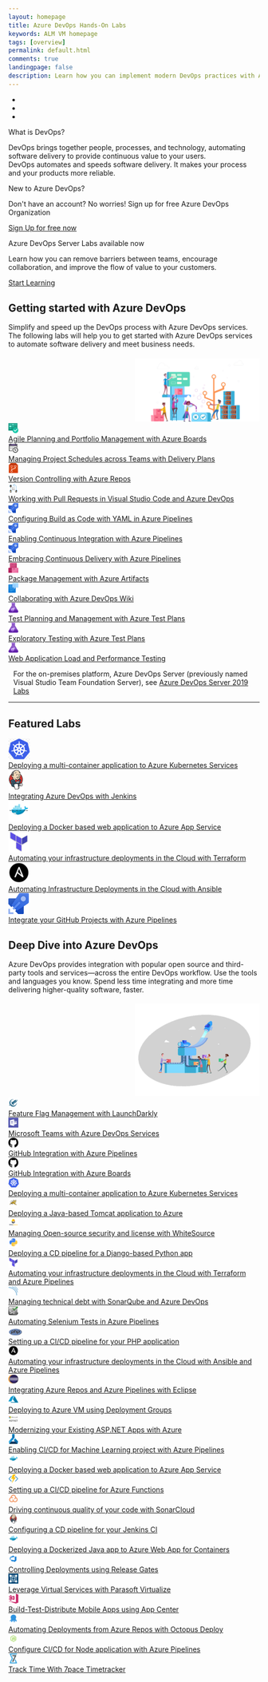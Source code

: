 ```yaml
---
layout: homepage
title: Azure DevOps Hands-On Labs
keywords: ALM VM homepage
tags: [overview]
permalink: default.html
comments: true
landingpage: false
description: Learn how you can implement modern DevOps practices with Azure, Azure DevOps Services and Team Foundation Server.
---
```


<!-- <div class="bg-image">
    <div class="container" style="padding-top:45px">
        <div class="row">
            <div class="col-sm-7">
                <h1 class="mt-2">Azure DevOps Hands-On Labs</h1>
                <div class="herotext2">
                    <p>Evaluating your next DevOps tool chain? Want to dive deeper and learn how you can implement
                        modern DevOps practice?</p>
                    <p>Learn to plan smartly, collaborate better, and ship faster with a set of modern development
                        services. </p>
                </div>
            </div>
            <div class="align-items-center col-sm-5">
                <img src="/images/lab.png" alt="banner-image" style="max-width:100%;margin-top:15px">
            </div>
        </div>
    </div>
</div> -->
<div id="demo" class="carousel slide" data-ride="carousel">

  <!-- Indicators -->
  <ul class="carousel-indicators">
    <li data-target="#demo" data-slide-to="0" class="active"></li>
    <li data-target="#demo" data-slide-to="1"></li>
    <li data-target="#demo" data-slide-to="2"></li>
  </ul>

  <!-- The slideshow -->
  <div class="carousel-inner">
    <div class="carousel-item active banner1">     
      <div class="text-center p-t-60px">
      <p class="bannerTitle">What is DevOps?</p>
      <p class="bannerText mb-1">DevOps brings together people, processes, and technology, automating software delivery to provide continuous value to your users. <br /> DevOps automates and speeds software delivery. It makes your process and your products more reliable.</p>
      </div>
    </div>
    <div class="carousel-item banner2">      
       <div class="text-center p-t-60px">
      <p class="bannerTitle">New to Azure DevOps?</p>
      <p class="bannerText">Don't have an account? No worries! Sign up for free Azure DevOps Organization<br></p>
<p><a href="https://go.microsoft.com/fwlink/?LinkId=2014881" class="btn btn-sm btn-primary mt-1">Sign Up for free now</a></p>
      </div>
    </div>
    <div class="carousel-item banner3">
      <div class="text-center p-t-60px">
      <p class="bannerTitle">Azure DevOps Server Labs available now</p>
      <p class="bannerText">Learn how you can remove barriers between teams, encourage collaboration, and improve the flow of value to your customers.<br></p>
      <p><a href="/labs/devopsserver/" class="btn btn-sm btn-primary mt-1">Start Learning</a></p>
      </div>
    </div>  
  </div>

  <!-- Left and right controls -->
  <a class="carousel-control-prev" href="#demo" data-slide="prev">
    <span class="carousel-control-prev-icon"></span>
  </a>
  <a class="carousel-control-next" href="#demo" data-slide="next">
    <span class="carousel-control-next-icon"></span>
  </a>

</div>

<!--  <a href="https://go.microsoft.com/fwlink/?LinkId=2014881" class="launch-hol btn-css text-white align-items-center d-flex justify-content-center"
                role="button" target="_blank" onclick="pageTracker._trackEvent('SignUp', 'Click', 'New User SignUp');">Sign
                up for free now</a>-->
<div class="container">
<div class="row my-2">
  <div class="col-sm-8" style="margin-top:30px; margin-bottom: 20px">
  <h2 class="border-0 fon-normal">Getting started with Azure DevOps</h2> 
                                  <p>Simplify and speed up the DevOps process with Azure DevOps services. The
                                    following labs will help you to get started with Azure DevOps services to automate software
                                    delivery and meet business needs.</p>
</div>
<div class="col-sm-4" style="text-align:right">
<img src="/images/AzureDevOps-img.png" alt="Azure DevOps" width="250">
</div>
</div>
  <div class="row equal-height-columns my-1">        
			<div class="col-lg-3 col-md-6 col-sm-6 col-12 mt-small-5">
			<div class="hover-effect equal-height-column box-cover ml-forsm">
				<div class="row">
					<div class="col-lg-3 col-md-3 col-sm-3 col-3 pl-0 pr-lg-0 pl-small-15 img-mt">
						<div class="bg bg-niagara p-2 text-center">
							<div class="icon-cover"><img src="/images/azureboards.png" alt="azureboards" height="20"></div>
						</div>
					</div>
					<div class="col-lg-9 col-md-9 col-sm-9 col-9 cont-mt cont-pl">					
							<a href="/labs/azuredevops/agile/" class="text-col-gunpower">	
								<div class="bg-white text-font">Agile Planning and Portfolio Management with Azure Boards</div>
							</a>
					</div>					
				</div>
			</div>	
			</div>
			<div class="col-lg-3 col-md-6 col-sm-6 col-12 mt-small-5">
			<div class="hover-effect equal-height-column box-cover ml-forsm">
				<div class="row">
					<div class="col-lg-3 col-md-3 col-sm-3 col-3 pl-0 pr-lg-0 pl-small-15 img-mt">
						<div class=" bg bg-azureblue p-2 text-center">
							<div class="icon-cover"><img src="/images/deliveryplans2.png" alt="overview" height="20"></div>
						</div>
					</div>
					<div class="col-lg-9 col-md-9 col-sm-9 col-9 cont-mt cont-pl">					
							<a href="/labs/azuredevops/deliveryplans/" class="text-col-gunpower">	
								<div class="bg-white text-font">Managing Project Schedules across Teams with Delivery Plans</div>
							</a>
					</div>					
				</div>
			</div>	
			</div>
			<div class="col-lg-3 col-md-6 col-sm-6 col-12 mt-small-5">
			<div class="hover-effect equal-height-column box-cover ml-forsm">
				<div class="row">
					<div class="col-lg-3 col-md-3 col-sm-3 col-3 pl-0 pr-lg-0 pl-small-15 img-mt">
						<div class=" bg bg-crimson p-2 text-center">
							<div class="icon-cover"><img src="/images/azurerepos.png" alt="azurerepos" height="20"></div>
						</div>
					</div>
					<div class="col-lg-9 col-md-9 col-sm-9 col-9 cont-mt cont-pl">					
							<a href="/labs/azuredevops/git/" class="text-col-gunpower">	
								<div class="bg-white text-font">Version Controlling with Azure Repos</div>
							</a>
					</div>					
				</div>
			</div>	
			</div>
			<div class="col-lg-3 col-md-6 col-sm-6 col-12 mt-small-5">
			<div class="hover-effect equal-height-column box-cover ml-forsm">
				<div class="row">
					<div class="col-lg-3 col-md-3 col-sm-3 col-3 pl-0 pr-lg-0 pl-small-15 img-mt">
						<div class=" bg bg-azureblue p-2 text-center">
							<div class="icon-cover"><img src="/images/pullrequests.png" alt="azurerepos" height="20"></div>
						</div>
					</div>
					<div class="col-lg-9 col-md-9 col-sm-9 col-9 cont-mt cont-pl">					
							<a href="/labs/azuredevops/pullrequests/" class="text-col-gunpower">	
								<div class="bg-white text-font">Working with Pull Requests in Visual Studio Code and Azure DevOps</div>
							</a>
					</div>					
				</div>
			</div>	
			</div>
            <!-- <div class="col-lg-3 col-md-6 col-sm-6 col-12 mt-small-5">
			<div class="hover-effect equal-height-column box-cover ml-forsm">
				<div class="row">
					<div class="col-lg-3 col-md-3 col-sm-3 col-3 pl-0 pr-lg-0 pl-small-15 img-mt">
						<div class=" bg bg-azureblue p-2 text-center">
							<div class="icon-cover"><img src="/images/azuredevops.png" alt="azuredevops" height="20"></div>
						</div>
					</div>
					<div class="col-lg-9 col-md-9 col-sm-9 col-9 cont-mt cont-pl">					
							<a href="/labs/azuredevops/sonarcloud/" class="text-col-gunpower">	
								<div class="bg-white text-font">Managing Technical Debt with Azure DevOps and SonarCloud</div>
							</a>
					</div>					
				</div>
			</div>	
			</div>				 -->
     </div>
  <div class="row equal-height-columns my-1">   
  	<div class="col-lg-3 col-md-6 col-sm-6 col-12 mt-small-5">
  <div class="hover-effect equal-height-column box-cover ml-forsm">
				<div class="row">
					<div class="col-lg-3 col-md-3 col-sm-3 col-3 pl-0 pr-lg-0 pl-small-15 img-mt">
						<div class=" bg bg-slateblue p-2 text-center">
							<div class="icon-cover"><img src="/images/azurepipelines.png" alt="azurepipelines" height="20"></div>
						</div>
					</div>
					<div class="col-lg-9 col-md-9 col-sm-9 col-9 cont-mt cont-pl">					
							<a href="/labs/azuredevops/yaml/" class="text-col-gunpower">	
								<div class="bg-white text-font">Configuring Build as Code with YAML in Azure Pipelines</div>
							</a>
					</div>					
				</div>
			</div>	
			</div>	
  <div class="col-lg-3 col-md-6 col-sm-6 col-12 mt-small-5">
			<div class="hover-effect equal-height-column box-cover ml-forsm">
				<div class="row">
					<div class="col-lg-3 col-md-3 col-sm-3 col-3 pl-0 pr-lg-0 pl-small-15 img-mt">
						<div class=" bg bg-slateblue p-2 text-center">
							<div class="icon-cover"><img src="/images/azurepipelines.png" alt="azurepipelines" height="20"></div>
						</div>
					</div>
					<div class="col-lg-9 col-md-9 col-sm-9 col-9 cont-mt cont-pl">					
							<a href="/labs/azuredevops/continuousintegration/" class="text-col-gunpower">	
								<div class="bg-white text-font">Enabling Continuous Integration with Azure Pipelines</div>
							</a>
					</div>					
				</div>
			</div>	
			</div>     
			<div class="col-lg-3 col-md-6 col-sm-6 col-12 mt-small-5">
			<div class="hover-effect equal-height-column box-cover ml-forsm">
				<div class="row">
					<div class="col-lg-3 col-md-3 col-sm-3 col-3 pl-0 pr-lg-0 pl-small-15 img-mt">
						<div class=" bg bg-slateblue p-2 text-center">
							<div class="icon-cover"><img src="/images/azurepipelines.png" alt="azurepipelines" height="20"></div>
						</div>
					</div>
					<div class="col-lg-9 col-md-9 col-sm-9 col-9 cont-mt cont-pl">					
							<a href="/labs/azuredevops/continuousdeployment/" class="text-col-gunpower">	
								<div class="bg-white text-font">Embracing Continuous Delivery with Azure Pipelines</div>
							</a>
					</div>					
				</div>
			</div>	
			</div>
			<div class="col-lg-3 col-md-6 col-sm-6 col-12 mt-small-5">
			<div class="hover-effect equal-height-column box-cover ml-forsm">
				<div class="row">
					<div class="col-lg-3 col-md-3 col-sm-3 col-3 pl-0 pr-lg-0 pl-small-15 img-mt">
						<div class=" bg bg-pink p-2 text-center">
							<div class="icon-cover"><img src="/images/azureartifacts.png" alt="azureartifacts" height="20"></div>
						</div>
					</div>
					<div class="col-lg-9 col-md-9 col-sm-9 col-9 cont-mt cont-pl">					
							<a href="/labs/azuredevops/packagemanagement/" class="text-col-gunpower">	
								<div class="bg-white text-font">Package Management with Azure Artifacts</div>
							</a>
					</div>					
				</div>
			</div>	
			</div>
			</div>
			 <div class="row equal-height-columns my-1">  
            <div class="col-lg-3 col-md-6 col-sm-6 col-12 mt-small-5">
			<div class="hover-effect equal-height-column box-cover ml-forsm">
				<div class="row">
					<div class="col-lg-3 col-md-3 col-sm-3 col-3 pl-0 pr-lg-0 pl-small-15 img-mt">
						<div class=" bg bg-azureblue p-2 text-center">
							<div class="icon-cover"><img src="/images/wiki.png" alt="wiki" height="20"></div>
						</div>
					</div>
					<div class="col-lg-9 col-md-9 col-sm-9 col-9 cont-mt cont-pl">					
							<a href="/labs/azuredevops/wiki/" class="text-col-gunpower">	
								<div class="bg-white text-font">Collaborating with Azure DevOps Wiki</div>
							</a>
					</div>					
				</div>
			</div>	
			</div>				
	 <div class="col-lg-3 col-md-6 col-sm-6 col-12 mt-small-5">
			<div class="hover-effect equal-height-column box-cover ml-forsm">
				<div class="row">
					<div class="col-lg-3 col-md-3 col-sm-3 col-3 pl-0 pr-lg-0 pl-small-15 img-mt">
						<div class=" bg bg-purple p-2 text-center">
							<div class="icon-cover"><img src="/images/azuretestplans.png" alt="azuretestplans" height="20"></div>
						</div>
					</div>
					<div class="col-lg-9 col-md-9 col-sm-9 col-9 cont-mt cont-pl">					
							<a href="/labs/azuredevops/testmanagement/" class="text-col-gunpower">	
								<div class="bg-white text-font">Test Planning and Management with Azure Test Plans</div>
							</a>
					</div>					
				</div>
			</div>	
			</div>	
	  <div class="col-lg-3 col-md-6 col-sm-6 col-12 mt-small-5">
			<div class="hover-effect equal-height-column box-cover ml-forsm">
				<div class="row">
					<div class="col-lg-3 col-md-3 col-sm-3 col-3 pl-0 pr-lg-0 pl-small-15 img-mt">
						<div class=" bg bg-purple p-2 text-center">
							<div class="icon-cover"><img src="/images/azuretestplans.png" alt="azuretestplans" height="20"></div>
						</div>
					</div>
					<div class="col-lg-9 col-md-9 col-sm-9 col-9 cont-mt cont-pl">					
							<a href="/labs/azuredevops/exploratorytesting/" class="text-col-gunpower">	
								<div class="bg-white text-font">Exploratory Testing with Azure Test Plans</div>
							</a>
					</div>					
				</div>
			</div>	
			</div>	
			<div class="col-lg-3 col-md-6 col-sm-6 col-12 mt-small-5">
			<div class="hover-effect equal-height-column box-cover ml-forsm">
				<div class="row">
					<div class="col-lg-3 col-md-3 col-sm-3 col-3 pl-0 pr-lg-0 pl-small-15 img-mt">
						<div class=" bg bg-purple p-2 text-center">
							<div class="icon-cover"><img src="/images/azuretestplans.png" alt="azuretestplans" height="20"></div>
						</div>
					</div>
					<div class="col-lg-9 col-md-9 col-sm-9 col-9 cont-mt cont-pl">					
							<a href="/labs/azuredevops/load/" class="text-col-gunpower">	
								<div class="bg-white text-font">Web Application Load and Performance Testing</div>
							</a>
					</div>					
				</div>
			</div>	
			</div>
			</div>	     
            <div class="col-lg-3 col-md-6 col-sm-6 col-12 mt-small-5">			
     </div>
      <div class="row" style="margin-left: 10px;margin-top: 10px;">
      <p>For the on-premises platform, Azure DevOps Server (previously named Visual Studio Team Foundation Server), see  <a href="/labs/devopsserver/" class="btn btn-sm btn-primary">Azure DevOps Server 2019 Labs</a></p>
      </div>
     </div>

<hr height="1" />  
  <div class="container px-3 pb-3 pt-1 rounded">
  <div class="row">
  <div class="col-md-12">
               <h2 class="border-0 fon-normal">Featured Labs</h2>
</div>
</div>
 <div class="row equal-height-columns my-2">        
			<div class="col-sm-2 my-2">
				<div class="shadow-sm hover-effect equal-height-column">
					<a href="/labs/vstsextend/kubernetes/" class="text-col-gunpower">
						<div class="bg-azureblue1 p-2 text-center">
							<div class="icon-cover1"><img src="/images/kubernetes.png" alt="kubernetes" height="42"></div>
						</div>
						<div class="bg-white py-2 text-center">Deploying a multi-container application to Azure Kubernetes Services</div>
					</a>	
				</div>
			</div>
			<div class="col-sm-2 my-2">
				<div class="shadow-sm hover-effect equal-height-column">
					<a href="/labs/vstsextend/jenkins/" class="text-col-gunpower">
						<div class="bg-sel-grey1 p-2 text-center">
							<div class="icon-cover1"><img src="/images/jenkins.png" alt="jenkins" height="42"></div>
						</div>
						<div class="bg-white py-2 text-center">Integrating Azure DevOps with Jenkins</div>
					</a>	
				</div>
			</div>
			<div class="col-sm-2 my-2">
				<div class="shadow-sm hover-effect equal-height-column">
					<a href="/labs/vstsextend/docker/" class="text-col-gunpower">
						<div class="bg-azureblue1 p-2 text-center">
							<div class="icon-cover1"><img src="/images/docker-42.png" alt="azurerepos" height="42"></div>
						</div>
						<div class="bg-white py-2 text-center">Deploying a Docker based web application to Azure App Service</div>
					</a>	
				</div>
			</div>
			<div class="col-sm-2 my-2">
				<div class="shadow-sm hover-effect equal-height-column">
					<a href="/labs/vstsextend/terraform/" class="text-col-gunpower">
						<div class="bg-blue1 p-2 text-center">
							<div class="icon-cover1"><img src="/images/terraform.png" alt="azurepipelines" height="42"></div>
						</div>
						<div class="bg-white py-2 text-center">Automating your infrastructure deployments in the Cloud with Terraform</div>
					</a>	
				</div>
			</div>
			<div class="col-sm-2 my-2">
				<div class="shadow-sm hover-effect equal-height-column">
					<a href="/labs/vstsextend/ansible/" class="text-col-gunpower">
						<div class="bg-color-black1 p-2 text-center">
							<div class="icon-cover1"><img src="/images/ansible.png" alt="azurepipelines" height="42"></div>
						</div>
						<div class="bg-white py-2 text-center">Automating Infrastructure Deployments in the Cloud with Ansible</div>
					</a>	
				</div>
			</div>			
			<div class="col-sm-2 my-2">
				<div class="shadow-sm hover-effect equal-height-column">
					<a href="/labs/vstsextend/github-integration/" class="text-col-gunpower">
						<div class="bg-azureblue1 p-2 text-center">
							<div class="icon-cover1"><img src="/images/azurepipelines.png" alt="azurepipelines" height="42"></div>
						</div>
						<div class="bg-white py-2 text-center">Integrate your GitHub Projects with Azure Pipelines</div>
					</a>	
				</div>
			</div>
     </div>
</div>

<div class="container pb-4">
<div class="row my-2">
  <div class="col-sm-8" style="margin-top:30px; margin-bottom: 20px">
  <h2 class="border-0 fon-normal">Deep Dive into Azure DevOps</h2> 
                                  <p>Azure DevOps provides integration with popular open source and third-party tools and services—across the entire DevOps workflow. Use the tools and languages you know. Spend less time integrating and more time delivering higher-quality software, faster.</p>
</div>
<div class="col-sm-4" style="text-align:right">
<img src="/images/deep-dive.png" alt="Deep dive into Azure DevOps" width="250">
</div>
</div>
  <div class="row equal-height-columns my-1">        
			<div class="col-lg-3 col-md-6 col-sm-6 col-12 mt-small-5">
			<div class="hover-effect equal-height-column box-cover ml-forsm">
				<div class="row">
					<div class="col-lg-3 col-md-3 col-sm-3 col-3 pl-0 pr-lg-0 pl-small-15 img-mt">
						<div class="bg bg-color-1 p-2 text-center">
							<div class="icon-cover"><img src="/images/launchdarkly.png" alt="launchdarkly" height="20"></div>
						</div>
					</div>
					<div class="col-lg-9 col-md-9 col-sm-9 col-9 cont-mt cont-pl">					
							<a href="/labs/vstsextend/launchdarkly/" class="text-col-gunpower">	
								<div class="bg-white text-font">Feature Flag Management with LaunchDarkly</div>
							</a>
					</div>					
				</div>
			</div>	
			</div>
			<div class="col-lg-3 col-md-6 col-sm-6 col-12 mt-small-5">
			<div class="hover-effect equal-height-column box-cover ml-forsm">
				<div class="row">
					<div class="col-lg-3 col-md-3 col-sm-3 col-3 pl-0 pr-lg-0 pl-small-15 img-mt">
						<div class=" bg bg-color-2 p-2 text-center">
							<div class="icon-cover"><img src="/images/teams.png" alt="teams" height="20"></div>
						</div>
					</div>
					<div class="col-lg-9 col-md-9 col-sm-9 col-9 cont-mt cont-pl">					
							<a href="/labs/vstsextend/teams/" class="text-col-gunpower">	
								<div class="bg-white text-font">Microsoft Teams with Azure DevOps Services</div>
							</a>
					</div>					
				</div>
			</div>	
			</div>
            <div class="col-lg-3 col-md-6 col-sm-6 col-12 mt-small-5">
			<div class="hover-effect equal-height-column box-cover ml-forsm">
				<div class="row">
					<div class="col-lg-3 col-md-3 col-sm-3 col-3 pl-0 pr-lg-0 pl-small-15 img-mt">
						<div class=" bg bg-color-black p-2 text-center">
							<div class="icon-cover"><img src="/images/github-42.png" alt="github" height="20"></div>
						</div>
					</div>
					<div class="col-lg-9 col-md-9 col-sm-9 col-9 cont-mt cont-pl">					
							<a href="/labs/vstsextend/github-azurepipelines/" class="text-col-gunpower">	
								<div class="bg-white text-font">GitHub Integration with Azure Pipelines</div>
							</a>
					</div>					
				</div>
			</div>	
			</div>	
            <div class="col-lg-3 col-md-6 col-sm-6 col-12 mt-small-5">
			<div class="hover-effect equal-height-column box-cover ml-forsm">
				<div class="row">
					<div class="col-lg-3 col-md-3 col-sm-3 col-3 pl-0 pr-lg-0 pl-small-15 img-mt">
						<div class=" bg bg-color-black p-2 text-center">
							<div class="icon-cover"><img src="/images/github-42.png" alt="github" height="20"></div>
						</div>
					</div>
					<div class="col-lg-9 col-md-9 col-sm-9 col-9 cont-mt cont-pl">					
							<a href="/labs/vstsextend/github-azureboards/" class="text-col-gunpower">	
								<div class="bg-white text-font">GitHub Integration with Azure Boards</div>
							</a>
					</div>					
				</div>
			</div>	
			</div>				
     </div>
  <div class="row equal-height-columns my-1">        
			<div class="col-lg-3 col-md-6 col-sm-6 col-12 mt-small-5">
			<div class="hover-effect equal-height-column box-cover ml-forsm">
				<div class="row">
					<div class="col-lg-3 col-md-3 col-sm-3 col-3 pl-0 pr-lg-0 pl-small-15 img-mt">
						<div class=" bg bg-blue2 p-2 text-center">
							<div class="icon-cover"><img src="/images/kubernetes.png" alt="kubernetes" height="20"></div>
						</div>
					</div>
					<div class="col-lg-9 col-md-9 col-sm-9 col-9 cont-mt cont-pl">					
							<a href="/labs/vstsextend/kubernetes/" class="text-col-gunpower">	
								<div class="bg-white text-font">Deploying a multi-container application to Azure Kubernetes Services</div>
							</a>
					</div>					
				</div>
			</div>	
			</div>
			<div class="col-lg-3 col-md-6 col-sm-6 col-12 mt-small-5">
			<div class="hover-effect equal-height-column box-cover ml-forsm">
				<div class="row">
					<div class="col-lg-3 col-md-3 col-sm-3 col-3 pl-0 pr-lg-0 pl-small-15 img-mt">
						<div class=" bg bg-yellow p-2 text-center">
							<div class="icon-cover"><img src="/images/tomcat-42.png" alt="tomcat-42" height="20"></div>
						</div>
					</div>
					<div class="col-lg-9 col-md-9 col-sm-9 col-9 cont-mt cont-pl">					
							<a href="/labs/vstsextend/tomcat/" class="text-col-gunpower">	
								<div class="bg-white text-font">Deploying a Java-based Tomcat application to Azure</div>
							</a>
					</div>					
				</div>
			</div>	
			</div>
            <div class="col-lg-3 col-md-6 col-sm-6 col-12 mt-small-5">
			<div class="hover-effect equal-height-column box-cover ml-forsm">
				<div class="row">
					<div class="col-lg-3 col-md-3 col-sm-3 col-3 pl-0 pr-lg-0 pl-small-15 img-mt">
						<div class=" bg bg-yellow2 p-2 text-center">
							<div class="icon-cover"><img src="/images/whitesource-42.png" alt="whitesource-42" height="20"></div>
						</div>
					</div>
					<div class="col-lg-9 col-md-9 col-sm-9 col-9 cont-mt cont-pl">					
							<a href="/labs/vstsextend/WhiteSource/" class="text-col-gunpower">	
								<div class="bg-white text-font">Managing Open-source security and license with WhiteSource</div>
							</a>
					</div>					
				</div>
			</div>	
			</div>	
            <div class="col-lg-3 col-md-6 col-sm-6 col-12 mt-small-5">
			<div class="hover-effect equal-height-column box-cover ml-forsm">
				<div class="row">
					<div class="col-lg-3 col-md-3 col-sm-3 col-3 pl-0 pr-lg-0 pl-small-15 img-mt">
						<div class=" bg bg-slateblue p-2 text-center">
							<div class="icon-cover"><img src="/images/python-42.png" alt="python-42" height="20"></div>
						</div>
					</div>
					<div class="col-lg-9 col-md-9 col-sm-9 col-9 cont-mt cont-pl">					
							<a href="/labs/vstsextend/python/" class="text-col-gunpower">	
								<div class="bg-white text-font">Deploying a CD pipeline for a Django-based Python app</div>
							</a>
					</div>					
				</div>
			</div>	
			</div>				
     </div>
	 <div class="row equal-height-columns my-1">        
			<div class="col-lg-3 col-md-6 col-sm-6 col-12 mt-small-5">
			<div class="hover-effect equal-height-column box-cover ml-forsm">
				<div class="row">
					<div class="col-lg-3 col-md-3 col-sm-3 col-3 pl-0 pr-lg-0 pl-small-15 img-mt">
						<div class=" bg bg-blue p-2 text-center">
							<div class="icon-cover"><img src="/images/terraform.png" alt="terraform" height="20"></div>
						</div>
					</div>
					<div class="col-lg-9 col-md-9 col-sm-9 col-9 cont-mt cont-pl">					
							<a href="/labs/vstsextend/terraform/" class="text-col-gunpower">	
								<div class="bg-white text-font">Automating your infrastructure deployments in the Cloud with Terraform and Azure Pipelines</div>
							</a>
					</div>					
				</div>
			</div>	
			</div>
			<div class="col-lg-3 col-md-6 col-sm-6 col-12 mt-small-5">
			<div class="hover-effect equal-height-column box-cover ml-forsm">
				<div class="row">
					<div class="col-lg-3 col-md-3 col-sm-3 col-3 pl-0 pr-lg-0 pl-small-15 img-mt">
						<div class=" bg bg-azureblue p-2 text-center">
							<div class="icon-cover"><img src="/images/sonarqube-42.png" alt="sonarqube-42" height="20"></div>
						</div>
					</div>
					<div class="col-lg-9 col-md-9 col-sm-9 col-9 cont-mt cont-pl">					
							<a href="/labs/vstsextend/sonarqube/" class="text-col-gunpower">	
								<div class="bg-white text-font">Managing technical debt with SonarQube and Azure DevOps</div>
							</a>
					</div>					
				</div>
			</div>	
			</div>
            <div class="col-lg-3 col-md-6 col-sm-6 col-12 mt-small-5">
			<div class="hover-effect equal-height-column box-cover ml-forsm">
				<div class="row">
					<div class="col-lg-3 col-md-3 col-sm-3 col-3 pl-0 pr-lg-0 pl-small-15 img-mt">
						<div class=" bg bg-sel-grey p-2 text-center">
							<div class="icon-cover"><img src="/images/selenium-42.png" alt="selenium-42" height="20"></div>
						</div>
					</div>
					<div class="col-lg-9 col-md-9 col-sm-9 col-9 cont-mt cont-pl">					
							<a href="/labs/vstsextend/Selenium/" class="text-col-gunpower">	
								<div class="bg-white text-font">Automating Selenium Tests in Azure Pipelines</div>
							</a>
					</div>					
				</div>
			</div>	
			</div>	
            <div class="col-lg-3 col-md-6 col-sm-6 col-12 mt-small-5">
			<div class="hover-effect equal-height-column box-cover ml-forsm">
				<div class="row">
					<div class="col-lg-3 col-md-3 col-sm-3 col-3 pl-0 pr-lg-0 pl-small-15 img-mt">
						<div class=" bg bg-slateblue p-2 text-center">
							<div class="icon-cover"><img src="/images/php.png" alt="php" height="20"></div>
						</div>
					</div>
					<div class="col-lg-9 col-md-9 col-sm-9 col-9 cont-mt cont-pl">					
							<a href="/labs/vstsextend/PHP/" class="text-col-gunpower">	
								<div class="bg-white text-font">Setting up a CI/CD pipeline for your PHP application</div>
							</a>
					</div>					
				</div>
			</div>	
			</div>				
     </div>
	 <div class="row equal-height-columns my-1">        
			<div class="col-lg-3 col-md-6 col-sm-6 col-12 mt-small-5">
			<div class="hover-effect equal-height-column box-cover ml-forsm">
				<div class="row">
					<div class="col-lg-3 col-md-3 col-sm-3 col-3 pl-0 pr-lg-0 pl-small-15 img-mt">
						<div class="bg bg-color-black p-2 text-center">
							<div class="icon-cover"><img src="/images/ansible.png" alt="ansible" height="20"></div>
						</div>
					</div>
					<div class="col-lg-9 col-md-9 col-sm-9 col-9 cont-mt cont-pl">					
							<a href="/labs/vstsextend/ansible/" class="text-col-gunpower">	
								<div class="bg-white text-font">Automating your infrastructure deployments in the Cloud with Ansible and Azure Pipelines</div>
							</a>
					</div>					
				</div>
			</div>	
			</div>
			<div class="col-lg-3 col-md-6 col-sm-6 col-12 mt-small-5">
			<div class="hover-effect equal-height-column box-cover ml-forsm">
				<div class="row">
					<div class="col-lg-3 col-md-3 col-sm-3 col-3 pl-0 pr-lg-0 pl-small-15 img-mt">
						<div class=" bg bg-color-2 p-2 text-center">
							<div class="icon-cover"><img src="/images/eclipse-42.png" alt="eclipse-42" height="20"></div>
						</div>
					</div>
					<div class="col-lg-9 col-md-9 col-sm-9 col-9 cont-mt cont-pl">					
							<a href="/labs/vstsextend/eclipse/" class="text-col-gunpower">	
								<div class="bg-white text-font">Integrating Azure Repos and Azure Pipelines with Eclipse</div>
							</a>
					</div>					
				</div>
			</div>	
			</div>
            <div class="col-lg-3 col-md-6 col-sm-6 col-12 mt-small-5">
			<div class="hover-effect equal-height-column box-cover ml-forsm">
				<div class="row">
					<div class="col-lg-3 col-md-3 col-sm-3 col-3 pl-0 pr-lg-0 pl-small-15 img-mt">
						<div class=" bg bg-azureblue p-2 text-center">
							<div class="icon-cover"><img src="/images/azure-42.png" alt="azure-42" height="20"></div>
						</div>
					</div>
					<div class="col-lg-9 col-md-9 col-sm-9 col-9 cont-mt cont-pl">					
							<a href="/labs/vstsextend/deploymentgroups/" class="text-col-gunpower">	
								<div class="bg-white text-font">Deploying to Azure VM using Deployment Groups</div>
							</a>
					</div>					
				</div>
			</div>	
			</div>	
            <div class="col-lg-3 col-md-6 col-sm-6 col-12 mt-small-5">
			<div class="hover-effect equal-height-column box-cover ml-forsm">
				<div class="row">
					<div class="col-lg-3 col-md-3 col-sm-3 col-3 pl-0 pr-lg-0 pl-small-15 img-mt">
						<div class=" bg bg-sel-grey p-2 text-center">
							<div class="icon-cover"><img src="/images/aspnet-logo-42.png" alt="aspnet-logo-42" height="20"></div>
						</div>
					</div>
					<div class="col-lg-9 col-md-9 col-sm-9 col-9 cont-mt cont-pl">					
							<a href="/labs/vstsextend/aspnetmodernize/" class="text-col-gunpower">	
								<div class="bg-white text-font">Modernizing your Existing ASP.NET Apps with Azure</div>
							</a>
					</div>					
				</div>
			</div>	
			</div>				
     </div>
  <div class="row equal-height-columns my-1">        
			<div class="col-lg-3 col-md-6 col-sm-6 col-12 mt-small-5">
			<div class="hover-effect equal-height-column box-cover ml-forsm">
				<div class="row">
					<div class="col-lg-3 col-md-3 col-sm-3 col-3 pl-0 pr-lg-0 pl-small-15 img-mt">
						<div class=" bg bg-azureblue p-2 text-center">
							<div class="icon-cover"><img src="/images/aml.png" alt="aml" height="20"></div>
						</div>
					</div>
					<div class="col-lg-9 col-md-9 col-sm-9 col-9 cont-mt cont-pl">					
							<a href="/labs/vstsextend/aml/" class="text-col-gunpower">	
								<div class="bg-white text-font">Enabling CI/CD for Machine Learning project with Azure Pipelines</div>
							</a>
					</div>					
				</div>
			</div>	
			</div>
			<div class="col-lg-3 col-md-6 col-sm-6 col-12 mt-small-5">
			<div class="hover-effect equal-height-column box-cover ml-forsm">
				<div class="row">
					<div class="col-lg-3 col-md-3 col-sm-3 col-3 pl-0 pr-lg-0 pl-small-15 img-mt">
						<div class=" bg bg-azureblue p-2 text-center">
							<div class="icon-cover"><img src="/images/docker-42.png" alt="docker-42" height="20"></div>
						</div>
					</div>
					<div class="col-lg-9 col-md-9 col-sm-9 col-9 cont-mt cont-pl">					
							<a href="/labs/vstsextend/docker/" class="text-col-gunpower">	
								<div class="bg-white text-font">Deploying a Docker based web application to Azure App Service</div>
							</a>
					</div>					
				</div>
			</div>	
			</div>
            <div class="col-lg-3 col-md-6 col-sm-6 col-12 mt-small-5">
			<div class="hover-effect equal-height-column box-cover ml-forsm">
				<div class="row">
					<div class="col-lg-3 col-md-3 col-sm-3 col-3 pl-0 pr-lg-0 pl-small-15 img-mt">
						<div class=" bg bg-yellow2 p-2 text-center">
							<div class="icon-cover"><img src="/images/AzureFunction.jpg" alt="AzureFunction" height="20"></div>
						</div>
					</div>
					<div class="col-lg-9 col-md-9 col-sm-9 col-9 cont-mt cont-pl">					
							<a href="/labs/vstsextend/azurefunctions/" class="text-col-gunpower">	
								<div class="bg-white text-font">Setting up a CI/CD pipeline for Azure Functions</div>
							</a>
					</div>					
				</div>
			</div>	
			</div>	
            <div class="col-lg-3 col-md-6 col-sm-6 col-12 mt-small-5">
			<div class="hover-effect equal-height-column box-cover ml-forsm">
				<div class="row">
					<div class="col-lg-3 col-md-3 col-sm-3 col-3 pl-0 pr-lg-0 pl-small-15 img-mt">
						<div class=" bg bg-crimson p-2 text-center">
							<div class="icon-cover"><img src="/images/sonarcloud-42.png" alt="sonarcloud-42" height="20"></div>
						</div>
					</div>
					<div class="col-lg-9 col-md-9 col-sm-9 col-9 cont-mt cont-pl">					
							<a href="/labs/vstsextend/sonarcloud/" class="text-col-gunpower">	
								<div class="bg-white text-font">Driving continuous quality of your code with SonarCloud</div>
							</a>
					</div>					
				</div>
			</div>	
			</div>				
     </div>
	 <div class="row equal-height-columns my-1">        
			<div class="col-lg-3 col-md-6 col-sm-6 col-12 mt-small-5">
			<div class="hover-effect equal-height-column box-cover ml-forsm">
				<div class="row">
					<div class="col-lg-3 col-md-3 col-sm-3 col-3 pl-0 pr-lg-0 pl-small-15 img-mt">
						<div class=" bg bg-sel-grey p-2 text-center">
							<div class="icon-cover"><img src="/images/jenkins-42.png" alt="jenkins-42" height="20"></div>
						</div>
					</div>
					<div class="col-lg-9 col-md-9 col-sm-9 col-9 cont-mt cont-pl">					
							<a href="/labs/vstsextend/jenkins/" class="text-col-gunpower">	
								<div class="bg-white text-font">Configuring a CD pipeline for your Jenkins CI</div>
							</a>
					</div>					
				</div>
			</div>	
			</div>
			<div class="col-lg-3 col-md-6 col-sm-6 col-12 mt-small-5">
			<div class="hover-effect equal-height-column box-cover ml-forsm">
				<div class="row">
					<div class="col-lg-3 col-md-3 col-sm-3 col-3 pl-0 pr-lg-0 pl-small-15 img-mt">
						<div class=" bg bg-azureblue p-2 text-center">
							<div class="icon-cover"><img src="/images/docker-42.png" alt="docker-42" height="20"></div>
						</div>
					</div>
					<div class="col-lg-9 col-md-9 col-sm-9 col-9 cont-mt cont-pl">					
							<a href="/labs/vstsextend/dockerjava/" class="text-col-gunpower">	
								<div class="bg-white text-font">Deploying a Dockerized Java app to Azure Web App for Containers</div>
							</a>
					</div>					
				</div>
			</div>	
			</div>
            <div class="col-lg-3 col-md-6 col-sm-6 col-12 mt-small-5">
			<div class="hover-effect equal-height-column box-cover ml-forsm">
				<div class="row">
					<div class="col-lg-3 col-md-3 col-sm-3 col-3 pl-0 pr-lg-0 pl-small-15 img-mt">
						<div class=" bg bg-azureblue p-2 text-center">
							<div class="icon-cover"><img src="/images/vsts-1-42.png" alt="vsts-1-42" height="20"></div>
						</div>
					</div>
					<div class="col-lg-9 col-md-9 col-sm-9 col-9 cont-mt cont-pl">					
							<a href="/labs/vstsextend/releasegates/" class="text-col-gunpower">	
								<div class="bg-white text-font">Controlling Deployments using Release Gates</div>
							</a>
					</div>					
				</div>
			</div>	
			</div>	
            <div class="col-lg-3 col-md-6 col-sm-6 col-12 mt-small-5">
			<div class="hover-effect equal-height-column box-cover ml-forsm">
				<div class="row">
					<div class="col-lg-3 col-md-3 col-sm-3 col-3 pl-0 pr-lg-0 pl-small-15 img-mt">
						<div class=" bg bg-color-1 p-2 text-center">
							<div class="icon-cover"><img src="/images/parasoft-42.png" alt="parasoft-42" height="20"></div>
						</div>
					</div>
					<div class="col-lg-9 col-md-9 col-sm-9 col-9 cont-mt cont-pl">					
							<a href="/labs/vstsextend/parasoft/" class="text-col-gunpower">	
								<div class="bg-white text-font">Leverage Virtual Services with Parasoft Virtualize</div>
							</a>
					</div>					
				</div>
			</div>	
			</div>				
     </div>
	 <div class="row equal-height-columns my-1">        
			<div class="col-lg-3 col-md-6 col-sm-6 col-12 mt-small-5">
			<div class="hover-effect equal-height-column box-cover ml-forsm">
				<div class="row">
					<div class="col-lg-3 col-md-3 col-sm-3 col-3 pl-0 pr-lg-0 pl-small-15 img-mt">
						<div class="bg bg-pink p-2 text-center">
							<div class="icon-cover"><img src="/images/appcenter.png" alt="appcenter" height="20"></div>
						</div>
					</div>
					<div class="col-lg-9 col-md-9 col-sm-9 col-9 cont-mt cont-pl">					
							<a href="/labs/vstsextend/appcenter/" class="text-col-gunpower">	
								<div class="bg-white text-font">Build-Test-Distribute Mobile Apps using App Center</div>
							</a>
					</div>					
				</div>
			</div>	
			</div>
			<div class="col-lg-3 col-md-6 col-sm-6 col-12 mt-small-5">
			<div class="hover-effect equal-height-column box-cover ml-forsm">
				<div class="row">
					<div class="col-lg-3 col-md-3 col-sm-3 col-3 pl-0 pr-lg-0 pl-small-15 img-mt">
						<div class=" bg bg-slateblue p-2 text-center">
							<div class="icon-cover"><img src="/images/octopus-42.png" alt="octopus-42" height="20"></div>
						</div>
					</div>
					<div class="col-lg-9 col-md-9 col-sm-9 col-9 cont-mt cont-pl">					
							<a href="/labs/vstsextend/Octopus/" class="text-col-gunpower">	
								<div class="bg-white text-font">Automating Deployments from Azure Repos with  Octopus Deploy</div>
							</a>
					</div>					
				</div>
			</div>	
			</div>            	
            <div class="col-lg-3 col-md-6 col-sm-6 col-12 mt-small-5">
			<div class="hover-effect equal-height-column box-cover ml-forsm">
				<div class="row">
					<div class="col-lg-3 col-md-3 col-sm-3 col-3 pl-0 pr-lg-0 pl-small-15 img-mt">
						<div class=" bg bg-nodegreen p-2 text-center">
							<div class="icon-cover"><img src="/images/nodejs-42.png" alt="nodejs-42" height="20"></div>
						</div>
					</div>
					<div class="col-lg-9 col-md-9 col-sm-9 col-9 cont-mt cont-pl">					
							<a href="/labs/vsts/nodejs/" class="text-col-gunpower">	
								<div class="bg-white text-font">Configure CI/CD for Node application with Azure Pipelines</div>
							</a>
					</div>					
				</div>
			</div>	
			</div>
            <div class="col-lg-3 col-md-6 col-sm-6 col-12 mt-small-5">
			<div class="hover-effect equal-height-column box-cover ml-forsm">
				<div class="row">
					<div class="col-lg-3 col-md-3 col-sm-3 col-3 pl-0 pr-lg-0 pl-small-15 img-mt">
						<div class=" bg bg-azureblue p-2 text-center">
							<div class="icon-cover"><img src="/images/7pacetimetracker-42.png" alt="github" height="20"></div>
						</div>
					</div>
					<div class="col-lg-9 col-md-9 col-sm-9 col-9 cont-mt cont-pl">					
							<a href="/labs/vstsextend/timetracker/" class="text-col-gunpower">	
								<div class="bg-white text-font">Track Time With 7pace Timetracker</div>
							</a>
					</div>					
				</div>
			</div>	
			</div>			
     </div>
 </div>
